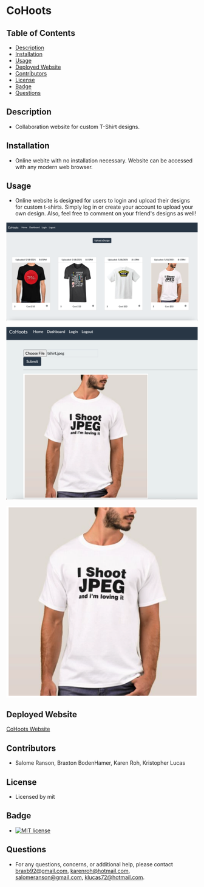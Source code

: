 # CoHoots
    
## Table of Contents
* [Description](#description) 
* [Installation](#installation)
* [Usage](#usage)
* [Deployed Website](#Deployed-Website)
* [Contributors](#Contributors)
* [License](#license)
* [Badge](#badge)
* [Questions](#questions)
    
## Description
* Collaboration website for custom T-Shirt designs.
    
## Installation
* Online webite with no installation necessary.  Website can be accessed with any modern web browser.
    
## Usage
* Online website is designed for users to login and upload their designs for custom t-shirts.  Simply log in or create your account to upload your own design. Also, feel free to comment on your friend's designs as well!


![Example of the user dashboard](./dashboard.png "Example of user dashboard")

![Example of upload screen](./example_upload.png "Example of Upload screen")

![Example of T-Shirt Design](./tshirt.jpeg "Example of T-Shirt design")

## Deployed Website
[CoHoots Website](https://cohoots.herokuapp.com/)
    
## Contributors
* Salome Ranson, Braxton BodenHamer, Karen Roh, Kristopher Lucas
    
## License
* Licensed by mit
    
## Badge
* [![MIT license](https://img.shields.io/badge/License-MIT-blue.svg)](https://lbesson.mit-license.org/)
    
## Questions
* For any questions, concerns, or additional help, please contact braxb92@gmail.com, karenroh@hotmail.com, salomeranson@gmail.com, klucas72@hotmail.com.
